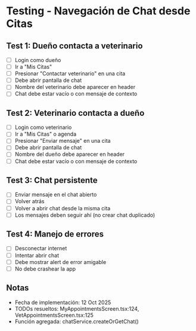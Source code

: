 # Testing - Navegación de Chat desde Citas

## Test 1: Dueño contacta a veterinario
- [ ] Login como dueño
- [ ] Ir a "Mis Citas"
- [ ] Presionar "Contactar veterinario" en una cita
- [ ] Debe abrir pantalla de chat
- [ ] Nombre del veterinario debe aparecer en header
- [ ] Chat debe estar vacío o con mensaje de contexto

## Test 2: Veterinario contacta a dueño
- [ ] Login como veterinario
- [ ] Ir a "Mis Citas" o agenda
- [ ] Presionar "Enviar mensaje" en una cita
- [ ] Debe abrir pantalla de chat
- [ ] Nombre del dueño debe aparecer en header
- [ ] Chat debe estar vacío o con mensaje de contexto

## Test 3: Chat persistente
- [ ] Enviar mensaje en el chat abierto
- [ ] Volver atrás
- [ ] Volver a abrir chat desde la misma cita
- [ ] Los mensajes deben seguir ahí (no crear chat duplicado)

## Test 4: Manejo de errores
- [ ] Desconectar internet
- [ ] Intentar abrir chat
- [ ] Debe mostrar alert de error amigable
- [ ] No debe crashear la app

## Notas
- Fecha de implementación: 12 Oct 2025
- TODOs resueltos: MyAppointmentsScreen.tsx:124, VetAppointmentsScreen.tsx:125
- Función agregada: chatService.createOrGetChat()
